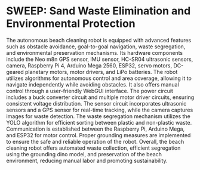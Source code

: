 # SWEEP: Sand Waste Elimination and Environmental Protection
The autonomous beach cleaning robot is equipped with advanced features such as obstacle avoidance, goal-to-goal navigation, waste segregation, and environmental preservation mechanisms. Its hardware components include the Neo m8n GPS sensor, IMU sensor, HC-SR04 ultrasonic sensors, camera, Raspberry Pi 4, Arduino Mega 2560, ESP32, servo motors, DC-geared planetary motors, motor drivers, and LiPo batteries. The robot utilizes algorithms for autonomous control and area coverage, allowing it to navigate independently while avoiding obstacles. It also offers manual control through a user-friendly WebGUI interface. The power circuit includes a buck converter circuit and multiple motor driver circuits, ensuring consistent voltage distribution. The sensor circuit incorporates ultrasonic sensors and a GPS sensor for real-time tracking, while the camera captures images for waste detection. The waste segregation mechanism utilizes the YOLO algorithm for efficient sorting between plastic and non-plastic waste. Communication is established between the Raspberry Pi, Arduino Mega, and ESP32 for motor control. Proper grounding measures are implemented to ensure the safe and reliable operation of the robot. Overall, the beach cleaning robot offers automated waste collection, efficient segregation using the grounding dino model, and preservation of the beach environment, reducing manual labor and promoting sustainability.
